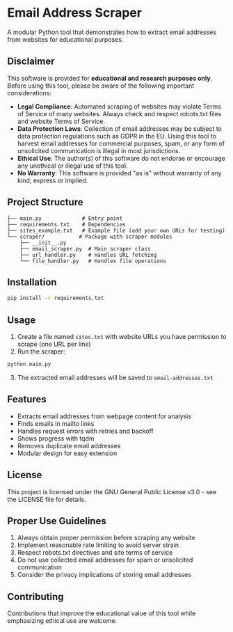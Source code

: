 # Email Address Scraper

A modular Python tool that demonstrates how to extract email addresses from websites for educational purposes.

## Disclaimer

This software is provided for **educational and research purposes only**. Before using this tool, please be aware of the following important considerations:

- **Legal Compliance**: Automated scraping of websites may violate Terms of Service of many websites. Always check and respect robots.txt files and website Terms of Service.
- **Data Protection Laws**: Collection of email addresses may be subject to data protection regulations such as GDPR in the EU. Using this tool to harvest email addresses for commercial purposes, spam, or any form of unsolicited communication is illegal in most jurisdictions.
- **Ethical Use**: The author(s) of this software do not endorse or encourage any unethical or illegal use of this tool.
- **No Warranty**: This software is provided "as is" without warranty of any kind, express or implied.

## Project Structure

```
├── main.py             # Entry point
├── requirements.txt    # Dependencies
├── sites_example.txt   # Example file (add your own URLs for testing)
└── scraper/           # Package with scraper modules
    ├── __init__.py
    ├── email_scraper.py  # Main scraper class
    ├── url_handler.py    # Handles URL fetching
    └── file_handler.py   # Handles file operations
```

## Installation

```bash
pip install -r requirements.txt
```

## Usage

1. Create a file named `sites.txt` with website URLs you have permission to scrape (one URL per line)
2. Run the scraper:

```bash
python main.py
```

3. The extracted email addresses will be saved to `email-addresses.txt`

## Features

- Extracts email addresses from webpage content for analysis
- Finds emails in mailto links
- Handles request errors with retries and backoff
- Shows progress with tqdm
- Removes duplicate email addresses
- Modular design for easy extension

## License

This project is licensed under the GNU General Public License v3.0 - see the LICENSE file for details.

## Proper Use Guidelines

1. Always obtain proper permission before scraping any website
2. Implement reasonable rate limiting to avoid server strain
3. Respect robots.txt directives and site terms of service
4. Do not use collected email addresses for spam or unsolicited communication
5. Consider the privacy implications of storing email addresses

## Contributing

Contributions that improve the educational value of this tool while emphasizing ethical use are welcome.
